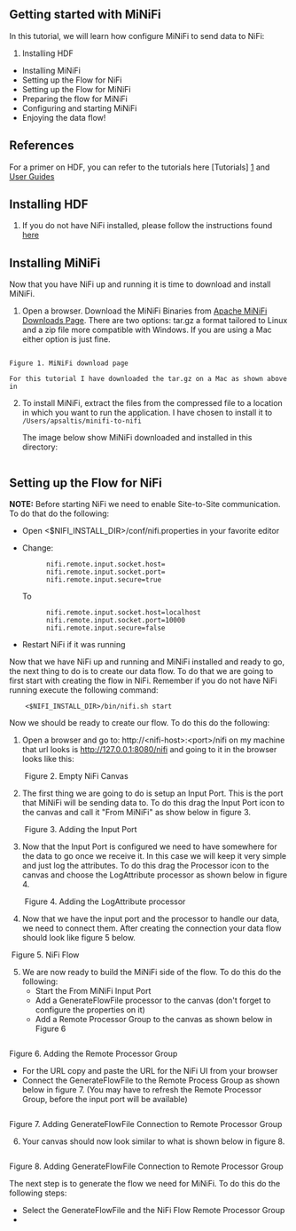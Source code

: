 ## Getting started with MiNiFi ##

In this tutorial, we will learn how configure MiNiFi to send data to NiFi:

1. Installing HDF
* Installing  MiNiFi
* Setting up the Flow for NiFi
* Setting up the Flow for MiNiFi
* Preparing the flow for MiNiFi
* Configuring and starting MiNiFi
* Enjoying the data flow!

## References ##
For a primer on HDF, you can refer to the tutorials here [Tutorials] [1] and [User Guides][2] 

[1]: http://hortonworks.com/hadoop-tutorial/learning-ropes-apache-nifi/	"Tutortials"
[2]: http://hortonworks.com/products/data-center/hdf/ "User Guides"

## Installing HDF
1. If you do not have NiFi installed, please follow the instructions found [here](http://hortonworks.com/hadoop-tutorial/learning-ropes-apache-nifi/#section_3)

## Installing MiNiFi
Now that you have NiFi up and running it is time to download and install MiNiFi. 


1. Open a browser. Download the MiNiFi Binaries from [Apache MiNiFi Downloads Page](http://nifi.apache.org/minifi/download.html). There are two options: tar.gz a format tailored to Linux and a zip file more compatible with Windows. If you are using a Mac either option is just fine. 

 ![<Display Name>](<https://raw.githubusercontent.com/apsaltis/hcc-assets/master/getting-started-minifi-nifi/Apache_NiFi_MiNiFi_Downloads.png>)
	
	Figure 1. MiNiFi download page
	
	For this tutorial I have downloaded the tar.gz on a Mac as shown above in 


2. To install MiNiFi, extract the files from the compressed file to a location in which you want to run the application. I have chosen to install it to ```/Users/apsaltis/minifi-to-nifi```

	The image below show MiNiFi downloaded and installed in this directory:

 ![<Display Name>](<https://raw.githubusercontent.com/apsaltis/hcc-assets/master/getting-started-minifi-nifi/MiNiFi_Install.png>)
 

## Setting up the Flow for NiFi  
**NOTE:** Before starting NiFi we need to enable Site-to-Site communication. To do that do the following:
	
* Open <$NIFI_INSTALL_DIR>/conf/nifi.properties in your favorite editor
* Change:
			
			nifi.remote.input.socket.host=
			nifi.remote.input.socket.port=
			nifi.remote.input.secure=true	

	To


			nifi.remote.input.socket.host=localhost
			nifi.remote.input.socket.port=10000
			nifi.remote.input.secure=false	

* Restart NiFi if it was running

Now that we have NiFi up and running and MiNiFi installed and ready to go, the next thing to do is to create our data flow. To do that we are going to first start with creating the flow in NiFi. Remember if you do not have NiFi running execute the following command:

		<$NIFI_INSTALL_DIR>/bin/nifi.sh start


Now we should be ready to create our flow. To do this do the following:

1.	Open a browser and go to: http://\<nifi-host>:\<port>/nifi on my machine that url looks is http://127.0.0.1:8080/nifi and going to it in the browser looks like this:

	![<Display Name>](<https://raw.githubusercontent.com/apsaltis/hcc-assets/master/getting-started-minifi-nifi/NiFi_Clean.png>)
	Figure 2. Empty NiFi Canvas


2.	The first thing we are going to do is setup an Input Port. This is the port that MiNiFi will be sending data to. To do this drag the Input Port icon to the canvas and call it "From MiNiFi" as show below in figure 3.

	![<Display Name>](<https://raw.githubusercontent.com/apsaltis/hcc-assets/master/getting-started-minifi-nifi/InputPort.png>)
	Figure 3. Adding the Input Port

 
3.	Now that the Input Port is configured we need to have somewhere for the data to go once we receive it. In this case we will keep it very simple and just log the attributes. To do this drag the Processor icon to the canvas and choose the LogAttribute processor as shown below in figure 4. 

	![<Display Name>](<https://raw.githubusercontent.com/apsaltis/hcc-assets/master/getting-started-minifi-nifi/LogAttribute.png>)
	Figure 4. Adding the LogAttribute processor
	
4.	Now that we have the input port and the processor to handle our data, we need to connect them. After creating the connection your data flow should look like figure 5 below.

![<Display Name>](<https://raw.githubusercontent.com/apsaltis/hcc-assets/master/getting-started-minifi-nifi/nifi-flow.png>)
	Figure 5. NiFi Flow

5.	We are now ready to build the MiNiFi side of the flow. To do this do the following:
	* Start the From MiNiFi Input Port
	* Add a GenerateFlowFile processor to the canvas (don't forget to configure the properties on it)
	* Add a Remote Processor Group to the canvas as shown below in Figure 6
	
![<Display Name>](<https://raw.githubusercontent.com/apsaltis/hcc-assets/master/getting-started-minifi-nifi/AddingRPG.png>)
	
Figure 6. Adding the Remote Processor Group
		
   * For the URL copy and paste the URL for the NiFi UI from your browser
   * Connect the GenerateFlowFile to the Remote Process Group as shown below in figure 7. (You may have to refresh the Remote Processor Group, before the input port will be available)

![<Display Name>](<https://raw.githubusercontent.com/apsaltis/hcc-assets/master/getting-started-minifi-nifi/AddingGFFToRPGConnection.png>)
	
Figure 7. Adding GenerateFlowFile Connection to Remote Processor Group


6. Your canvas should now look similar to what is shown below in figure 8.

![<Display Name>](<https://raw.githubusercontent.com/apsaltis/hcc-assets/master/getting-started-minifi-nifi/WholeFlow.png>)
	
Figure 8. Adding GenerateFlowFile Connection to Remote Processor Group

The next step is to generate the flow we need for MiNiFi. To do this do the following steps:
*   Select the GenerateFlowFile and the NiFi Flow Remote Processor Group
*   
			 
	
	
